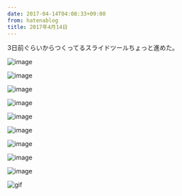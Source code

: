 ```yaml
---
date: 2017-04-14T04:08:33+09:00
from: hatenablog
title: 2017年4月14日
---
```


<p>3日前ぐらいからつくってるスライドツールちょっと進めた。</p>

<p><img src="https://cloud.githubusercontent.com/assets/111689/25019956/8c6c8c18-20c7-11e7-9a25-2717afb09714.png" alt="image"></p>

<p><img src="https://cloud.githubusercontent.com/assets/111689/25019959/90b61e10-20c7-11e7-9f9a-0edd6a51e52b.png" alt="image"></p>

<p><img src="https://cloud.githubusercontent.com/assets/111689/25019974/9c00ba14-20c7-11e7-97f7-a392a6c226aa.png" alt="image"></p>

<p><img src="https://cloud.githubusercontent.com/assets/111689/25019980/a1312dac-20c7-11e7-94fe-071814c301e6.png" alt="image"></p>

<p><img src="https://cloud.githubusercontent.com/assets/111689/25019982/a4fd60b8-20c7-11e7-9b8b-848e7e1c3a56.png" alt="image"></p>

<p><img src="https://cloud.githubusercontent.com/assets/111689/25019986/a92727b4-20c7-11e7-9986-99e1e5b8cca3.png" alt="image"></p>

<p><img src="https://cloud.githubusercontent.com/assets/111689/25019993/b456e73c-20c7-11e7-85fc-ea2d5289ced3.png" alt="image"></p>

<p><img src="https://cloud.githubusercontent.com/assets/111689/25019997/bad4ea78-20c7-11e7-8108-01ad1bf8c216.png" alt="image"></p>

<p><img src="https://cloud.githubusercontent.com/assets/111689/25020005/c0af4a1a-20c7-11e7-81a9-afe209324f2e.png" alt="image"></p>

<p><img src="https://cloud.githubusercontent.com/assets/111689/25019650/4ff5bdc8-20c6-11e7-83a1-9fa0f36c8398.gif" alt="gif"></p>

